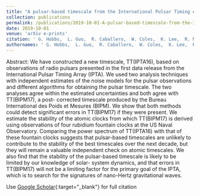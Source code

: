 ```yaml
---
title: "A pulsar-based timescale from the International Pulsar Timing Array"
collection: publications
permalink: /publications/2019-10-01-A-pulsar-based-timescale-from-the-International-Pulsar-Timing-Array
date: 2019-10-01
venue: 'arXiv e-prints'
citation: ' G. Hobbs,  L. Guo,  R. Caballero,  W. Coles,  K. Lee,  R. Manchester,  D. Reardon,  D. Matsakis,  M. Tong,  Z. Arzoumanian,  M. Bailes,  C. Bassa,  N. Bhat,  A. Brazier,  S. Burke-Spolaor,  D. Champion,  S. Chatterjee,  I. Cognard,  S. Dai,  G. Desvignes,  T. Dolch,  R. Ferdman,  E. Graikou,  L. Guillemot,  G. Janssen,  M. Keith,  M. Kerr,  M. Kramer,  M. Lam,  K. Liu,  A. Lyne,  T. Lazio,  R. Lynch,  J. McKee,  M. McLaughlin,  C. Mingarelli,  D. Nice,  S. Oslowski,  T. Pennucci,  B. Perera,  D. Perrodin,  A. Possenti,  C. Russell,  S. Sanidas,  A. Sesana,  <b>G. Shaifullah,</b>  R. Shannon,  J. Simon,  R. Spiewak,  I. Stairs,  B. Stappers,  J. Swiggum,  S. Taylor,  G. Theureau,  L. Toomey,  R. van Haasteren,  J. Wang,  Y. Wang,  X. Zhu, &quot;A pulsar-based timescale from the International Pulsar Timing Array.&quot; arXiv e-prints, 2019.'
authornames: ' G. Hobbs,  L. Guo,  R. Caballero,  W. Coles,  K. Lee,  R. Manchester,  D. Reardon,  D. Matsakis,  M. Tong,  Z. Arzoumanian,  M. Bailes,  C. Bassa,  N. Bhat,  A. Brazier,  S. Burke-Spolaor,  D. Champion,  S. Chatterjee,  I. Cognard,  S. Dai,  G. Desvignes,  T. Dolch,  R. Ferdman,  E. Graikou,  L. Guillemot,  G. Janssen,  M. Keith,  M. Kerr,  M. Kramer,  M. Lam,  K. Liu,  A. Lyne,  T. Lazio,  R. Lynch,  J. McKee,  M. McLaughlin,  C. Mingarelli,  D. Nice,  S. Oslowski,  T. Pennucci,  B. Perera,  D. Perrodin,  A. Possenti,  C. Russell,  S. Sanidas,  A. Sesana,  <b>G. Shaifullah,</b>  R. Shannon,  J. Simon,  R. Spiewak,  I. Stairs,  B. Stappers,  J. Swiggum,  S. Taylor,  G. Theureau,  L. Toomey,  R. van Haasteren,  J. Wang,  Y. Wang,  X. Zhu, '
---
```

Abstract:
 We have constructed a new timescale, TT(IPTA16), based on observations of radio pulsars presented in the first data release from the International Pulsar Timing Array (IPTA). We used two analysis techniques with independent estimates of the noise models for the pulsar observations and different algorithms for obtaining the pulsar timescale. The two analyses agree within the estimated uncertainties and both agree with TT(BIPM17), a post- corrected timescale produced by the Bureau International des Poids et Mesures (BIPM). We show that both methods could detect significant errors in TT(BIPM17) if they were present. We estimate the stability of the atomic clocks from which TT(BIPM17) is derived using observations of four rubidium fountain clocks at the US Naval Observatory. Comparing the power spectrum of TT(IPTA16) with that of these fountain clocks suggests that pulsar-based timescales are unlikely to contribute to the stability of the best timescales over the next decade, but they will remain a valuable independent check on atomic timescales. We also find that the stability of the pulsar-based timescale is likely to be limited by our knowledge of solar- system dynamics, and that errors in TT(BIPM17) will not be a limiting factor for the primary goal of the IPTA, which is to search for the signatures of nano-Hertz gravitational waves. 

Use [Google Scholar](https://scholar.google.com/scholar?q=A+pulsar+based+timescale+from+the+International+Pulsar+Timing+Array){:target="_blank"} for full citation